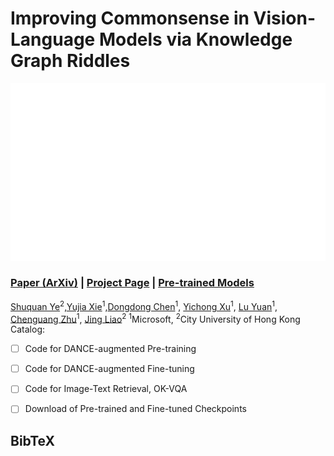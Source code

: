 # Improving Commonsense in Vision-Language Models via Knowledge Graph Riddles

![](imgs/fig1.gif)

### [Paper (ArXiv)]() | [Project Page](shuquanye.com/DANCE_website) | [Pre-trained Models]()

[Shuquan Ye](https://shuquanye.com/)<sup>2</sup>,[Yujia Xie](https://sites.google.com/view/yujia?pli=1)<sup>1</sup>,[Dongdong Chen](https://www.dongdongchen.bid/)<sup>1</sup>,  [Yichong Xu](https://xycking.wixsite.com/yichongxu)<sup>1</sup>,   [Lu Yuan](https://www.microsoft.com/en-us/research/people/luyuan/)<sup>1</sup>,  [Chenguang Zhu](https://www.microsoft.com/en-us/research/people/chezhu/)<sup>1</sup>,  [Jing Liao](https://liaojing.github.io/html/)<sup>2</sup> 
<sup>1</sup>Microsoft, <sup>2</sup>City University of Hong Kong
<br>
Catalog:

- [ ] Code for DANCE-augmented Pre-training

- [ ] Code for DANCE-augmented Fine-tuning

- [ ] Code for Image-Text Retrieval, OK-VQA

- [ ] Download of Pre-trained and Fine-tuned Checkpoints 

## BibTeX

```

```
